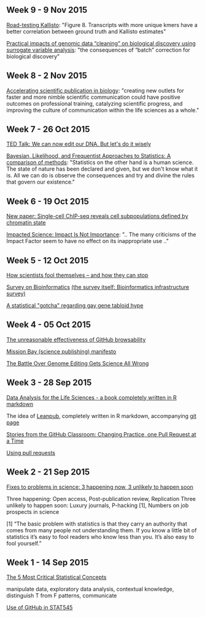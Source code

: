 ## Week 9 - 9 Nov 2015

[Road-testing Kallisto](https://cgatoxford.wordpress.com/2015/10/12/road-testing-kallisto/): "Figure 8. Transcripts with more unique kmers have a better correlation between ground truth and Kallisto estimates"

[Practical impacts of genomic data “cleaning” on biological discovery using surrogate variable analysis](http://www.biomedcentral.com/1471-2105/16/372): "the consequences of “batch” correction for biological discovery" 

## Week 8 - 2 Nov 2015

[Accelerating scientific publication in biology](http://www.pnas.org/content/early/2015/10/26/1511912112.full.pdf): "creating
new outlets for faster and more nimble scientific communication could have positive outcomes on professional training, catalyzing scientific progress, and improving the culture of communication within the life sciences as a whole." 

## Week 7 - 26 Oct 2015

[TED Talk: We can now edit our DNA. But let's do it wisely](http://www.ted.com/talks/jennifer_doudna_we_can_now_edit_our_dna_but_let_s_do_it_wisely) 

[Bayesian, Likelihood, and Frequentist Approaches to Statistics: A comparison of methods](http://www.appliedclinicaltrialsonline.com/bayesian-likelihood-and-frequentist-approaches-statistics-0): "Statistics on the other hand is a human science. The state of nature has been declared and given, but we don't know what it is. All we can do is observe the consequences and try and divine the rules that govern our existence." 

## Week 6 - 19 Oct 2015

[New paper: Single-cell ChIP-seq reveals cell subpopulations defined by chromatin state](http://www.nature.com/nbt/journal/vaop/ncurrent/full/nbt.3383.html) 

[Impacted Science: Impact Is Not Importance](http://mbio.asm.org/content/6/5/e01593-15.full): ".. The many criticisms of the Impact Factor seem to have no effect on its inappropriate use .." 

## Week 5 - 12 Oct 2015

[How scientists fool themselves – and how they can stop](http://www.nature.com/news/how-scientists-fool-themselves-and-how-they-can-stop-1.18517) 

[Survey on Bioinformatics](https://docs.google.com/forms/d/10P299OB_cfwC7zyTBAdddo1Wh9py_vUGcTy-yczQoTU/viewanalytics)
[(the survey itself: Bioinformatics infrastructure survey)](https://docs.google.com/forms/d/10P299OB_cfwC7zyTBAdddo1Wh9py_vUGcTy-yczQoTU/viewform) 

[A statistical "gotcha" regarding gay gene tabloid hype](http://andrewgelman.com/2015/10/10/gay-gene-tabloid-hype-update/) 


## Week 4 - 05 Oct 2015

[The unreasonable effectiveness of GitHub browsability](http://stat545-ubc.github.io/bit006_github-browsability-wins.html) 

[Mission Bay (science publishing) manifesto](http://www.michaeleisen.org/blog/?p=1760) 

[The Battle Over Genome Editing Gets Science All Wrong](http://www.wired.com/2015/10/battle-genome-editing-gets-science-wrong/) 

## Week 3 - 28 Sep 2015

[Data Analysis for the Life Sciences - a book completely written in R markdown](http://simplystatistics.org/2015/09/23/data-analysis-for-the-life-sciences-a-book-completely-written-in-r-markdown/) 

The idea of [Leanpub](www.leanpub.com), completely written in R markdown, accompanying [git page](https://github.com/genomicsclass/labs) 

[Stories from the GitHub Classroom: Changing Practice, one Pull Request at a Time](https://speakerdeck.com/johndbritton/stories-from-the-github-classroom-changing-practice-one-pull-request-at-a-time) 

[Using pull requests](https://help.github.com/articles/using-pull-requests/) 

## Week 2 - 21 Sep 2015
[Fixes to problems in science: 3 happening now, 3 unlikely to happen soon](http://socialbat.org/2015/09/12/fixes-to-problems-in-science-3-happening-now-3-unlikely-to-happen-soon/) 

Three happening: Open access, Post-publication review, Replication 
Three unlikely to happen soon: Luxury journals, P-hacking [1], Numbers on job prospects in science 
 
[1] “The basic problem with statistics is that they carry an authority that comes from many people not understanding them. If you know a little bit of statistics it’s easy to fool readers who know less than you. It’s also easy to fool yourself.”

## Week 1 - 14 Sep 2015

[The 5 Most Critical Statistical Concepts](http://simplystatistics.org/2013/07/03/repost-the-5-most-critical-statistical-concepts/) 

manipulate data, exploratory data analysis, contextual knowledge, distinguish T from F patterns, communicate

[Use of GitHub in STAT545](http://stat545-ubc.github.io/bit004_stat545-use-of-github.html) 
